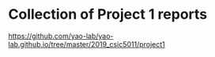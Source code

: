 # Collection of Project 1 reports

https://github.com/yao-lab/yao-lab.github.io/tree/master/2019_csic5011/project1
